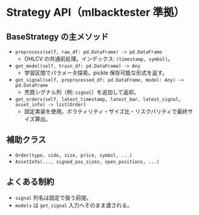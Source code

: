 Strategy API（mlbacktester 準拠）
==============================

BaseStrategy の主メソッド
---------------------
- `preprocess(self, raw_df: pd.DataFrame) -> pd.DataFrame`
  - OHLCV の共通前処理。インデックス: `(timestamp, symbol)`。
- `get_model(self, train_df: pd.DataFrame) -> Any`
  - 学習区間でパラメータ探索。pickle 保存可能な形式を返す。
- `get_signal(self, preprocessed_df: pd.DataFrame, model: Any) -> pd.DataFrame`
  - 売買シグナル列（例: `signal`）を追加して返却。
- `get_orders(self, latest_timestamp, latest_bar, latest_signal, asset_info) -> list[Order]`
  - 固定実装を使用。ボラティリティ・サイズ比・リスクパリティで最終サイズ算出。

補助クラス
--------
- `Order(type, side, size, price, symbol, ...)`
- `AssetInfo(..., signed_pos_sizes, open_positions, ...)`

よくある制約
----------
- `signal` 列名は固定で扱う前提。
- `models` は `get_signal` 入力へそのまま渡される。


